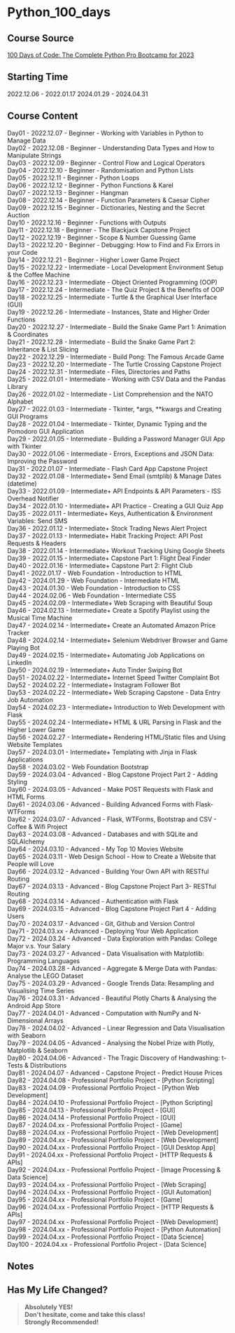 # Python_100_days
## Course Source
[100 Days of Code: The Complete Python Pro Bootcamp for 2023](https://www.udemy.com/course/100-days-of-code/)

## Starting Time
2022.12.06 - 2022.01.17
2024.01.29 - 2024.04.31

## Course Content
Day01 - 2022.12.07 - Beginner - Working with Variables in Python to Manage Data  
Day02 - 2022.12.08 - Beginner - Understanding Data Types and How to Manipulate Strings  
Day03 - 2022.12.09 - Beginner - Control Flow and Logical Operators  
Day04 - 2022.12.10 - Beginner - Randomisation and Python Lists  
Day05 - 2022.12.11 - Beginner - Python Loops  
Day06 - 2022.12.12 - Beginner - Python Functions & Karel  
Day07 - 2022.12.13 - Beginner - Hangman  
Day08 - 2022.12.14 - Beginner - Function Parameters & Caesar Cipher  
Day09 - 2022.12.15 - Beginner - Dictionaries, Nesting and the Secret Auction  
Day10 - 2022.12.16 - Beginner - Functions with Outputs  
Day11 - 2022.12.18 - Beginner - The Blackjack Capstone Project  
Day12 - 2022.12.19 - Beginner - Scope & Number Guessing Game  
Day13 - 2022.12.20 - Beginner - Debugging: How to Find and Fix Errors in your Code  
Day14 - 2022.12.21 - Beginner - Higher Lower Game Project  
Day15 - 2022.12.22 - Intermediate - Local Development Environment Setup & the Coffee Machine  
Day16 - 2022.12.23 - Intermediate - Object Oriented Programming (OOP)  
Day17 - 2022.12.24 - Intermediate - The Quiz Project & the Benefits of OOP  
Day18 - 2022.12.25 - Intermediate - Turtle & the Graphical User Interface (GUI)  
Day19 - 2022.12.26 - Intermediate - Instances, State and Higher Order Functions  
Day20 - 2022.12.27 - Intermediate - Build the Snake Game Part 1: Animation & Coordinates  
Day21 - 2022.12.28 - Intermediate - Build the Snake Game Part 2: Inheritance & List Slicing  
Day22 - 2022.12.29 - Intermediate - Build Pong: The Famous Arcade Game  
Day23 - 2022.12.20 - Intermediate - The Turtle Crossing Capstone Project  
Day24 - 2022.12.31 - Intermediate - Files, Directories and Paths  
Day25 - 2022.01.01 - Intermediate - Working with CSV Data and the Pandas Library  
Day26 - 2022.01.02 - Intermediate - List Comprehension and the NATO Alphabet  
Day27 - 2022.01.03 - Intermediate - Tkinter, *args, **kwargs and Creating GUI Programs  
Day28 - 2022.01.04 - Intermediate - Tkinter, Dynamic Typing and the Pomodoro GUI Application  
Day29 - 2022.01.05 - Intermediate - Building a Password Manager GUI App with Tkinter  
Day30 - 2022.01.06 - Intermediate - Errors, Exceptions and JSON Data: Improving the Password  
Day31 - 2022.01.07 - Intermediate - Flash Card App Capstone Project  
Day32 - 2022.01.08 - Intermediate+ Send Email (smtplib) & Manage Dates (datetime)  
Day33 - 2022.01.09 - Intermediate+ API Endpoints & API Parameters - ISS Overhead Notifier  
Day34 - 2022.01.10 - Intermediate+ API Practice - Creating a GUI Quiz App  
Day35 - 2022.01.11 - Intermediate+ Keys, Authentication & Environment Variables: Send SMS  
Day36 - 2022.01.12 - Intermediate+ Stock Trading News Alert Project  
Day37 - 2022.01.13 - Intermediate+ Habit Tracking Project: API Post Requests & Headers  
Day38 - 2022.01.14 - Intermediate+ Workout Tracking Using Google Sheets  
Day39 - 2022.01.15 - Intermediate+ Capstone Part 1: Flight Deal Finder  
Day40 - 2022.01.16 - Intermediate+ Capstone Part 2: Flight Club  
Day41 - 2022.01.17 - Web Foundation - Introduction to HTML  
Day42 - 2024.01.29 - Web Foundation - Intermediate HTML  
Day43 - 2024.01.30 - Web Foundation - Introduction to CSS  
Day44 - 2024.02.06 - Web Foundation - Intermediate CSS  
Day45 - 2024.02.09 - Intermediate+ Web Scraping with Beautiful Soup  
Day46 - 2024.02.13 - Intermediate+ Create a Spotify Playlist using the Musical Time Machine  
Day47 - 2024.02.14 - Intermediate+ Create an Automated Amazon Price Tracker  
Day48 - 2024.02.14 - Intermediate+ Selenium Webdriver Browser and Game Playing Bot  
Day49 - 2024.02.15 - Intermediate+ Automating Job Applications on LinkedIn  
Day50 - 2024.02.19 - Intermediate+ Auto Tinder Swiping Bot  
Day51 - 2024.02.22 - Intermediate+ Internet Speed Twitter Complaint Bot  
Day52 - 2024.02.22 - Intermediate+ Instagram Follower Bot  
Day53 - 2024.02.22 - Intermediate+ Web Scraping Capstone - Data Entry Job Automation  
Day54 - 2024.02.23 - Intermediate+ Introduction to Web Development with Flask  
Day55 - 2024.02.24 - Intermediate+ HTML & URL Parsing in Flask and the Higher Lower Game  
Day56 - 2024.02.27 - Intermediate+ Rendering HTML/Static files and Using Website Templates  
Day57 - 2024.03.01 - Intermediate+ Templating with Jinja in Flask Applications  
Day58 - 2024.03.02 - Web Foundation Bootstrap  
Day59 - 2024.03.04 - Advanced - Blog Capstone Project Part 2 - Adding Styling  
Day60 - 2024.03.05 - Advanced - Make POST Requests with Flask and HTML Forms  
Day61 - 2024.03.06 - Advanced - Building Advanced Forms with Flask-WTForms  
Day62 - 2024.03.07 - Advanced - Flask, WTForms, Bootstrap and CSV - Coffee & Wifi Project  
Day63 - 2024.03.08 - Advanced - Databases and with SQLite and SQLAlchemy  
Day64 - 2024.03.10 - Advanced - My Top 10 Movies Website  
Day65 - 2024.03.11 - Web Design School - How to Create a Website that People will Love  
Day66 - 2024.03.12 - Advanced - Building Your Own API with RESTful Routing  
Day67 - 2024.03.13 - Advanced - Blog Capstone Project Part 3- RESTful Routing  
Day68 - 2024.03.14 - Advanced - Authentication with Flask  
Day69 - 2024.03.15 - Advanced - Blog Capstone Project Part 4 - Adding Users  
Day70 - 2024.03.17 - Advanced - Git, Github and Version Control  
Day71 - 2024.03.xx - Advanced - Deploying Your Web Application  
Day72 - 2024.03.24 - Advanced - Data Exploration with Pandas: College Major v.s. Your Salary  
Day73 - 2024.03.27 - Advanced - Data Visualisation with Matplotlib: Programming Languages  
Day74 - 2024.03.28 - Advanced - Aggregate & Merge Data with Pandas: Analyse the LEGO Dataset  
Day75 - 2024.03.29 - Advanced - Google Trends Data: Resampling and Visualising Time Series  
Day76 - 2024.03.31 - Advanced - Beautiful Plotly Charts & Analysing the Android App Store  
Day77 - 2024.04.01 - Advanced - Computation with NumPy and N-Dimensional Arrays  
Day78 - 2024.04.02 - Advanced - Linear Regression and Data Visualisation with Seaborn  
Day79 - 2024.04.05 - Advanced - Analysing the Nobel Prize with Plotly, Matplotlib & Seaborn  
Day80 - 2024.04.06 - Advanced - The Tragic Discovery of Handwashing: t-Tests & Distributions  
Day81 - 2024.04.07 - Advanced - Capstone Project - Predict House Prices  
Day82 - 2024.04.08 - Professional Portfolio Project - [Python Scripting]  
Day83 - 2024.04.09 - Professional Portfolio Project - [Python Web Development]  
Day84 - 2024.04.10 - Professional Portfolio Project - [Python Scripting]  
Day85 - 2024.04.13 - Professional Portfolio Project - [GUI]  
Day86 - 2024.04.14 - Professional Portfolio Project - [GUI]  
Day87 - 2024.04.xx - Professional Portfolio Project - [Game]  
Day88 - 2024.04.xx - Professional Portfolio Project - [Web Development]  
Day89 - 2024.04.xx - Professional Portfolio Project - [Web Development]  
Day90 - 2024.04.xx - Professional Portfolio Project - [GUI Desktop App]  
Day91 - 2024.04.xx - Professional Portfolio Project - [HTTP Requests & APIs]  
Day92 - 2024.04.xx - Professional Portfolio Project - [Image Processing & Data Science]  
Day93 - 2024.04.xx - Professional Portfolio Project - [Web Scraping]  
Day94 - 2024.04.xx - Professional Portfolio Project - [GUI Automation]  
Day95 - 2024.04.xx - Professional Portfolio Project - [Game]  
Day96 - 2024.04.xx - Professional Portfolio Project - [HTTP Requests & APls]  
Day97 - 2024.04.xx - Professional Portfolio Project - [Web Development]  
Day98 - 2024.04.xx - Professional Portfolio Project - [Python Automation]  
Day99 - 2024.04.xx - Professional Portfolio Project - [Data Science]  
Day100 - 2024.04.xx - Professional Portfolio Project - [Data Science]  

## Notes
<!-- + Still working on this challenge -->
<!-- + Since the rest of the courses are about web developers, and I don't want to be a web developer, so this project stops here. -->
## Has My Life Changed?  
> **Absolutely YES!**  
> **Don't hesitate, come and take this class!**  
> **Strongly Recommended!**  


